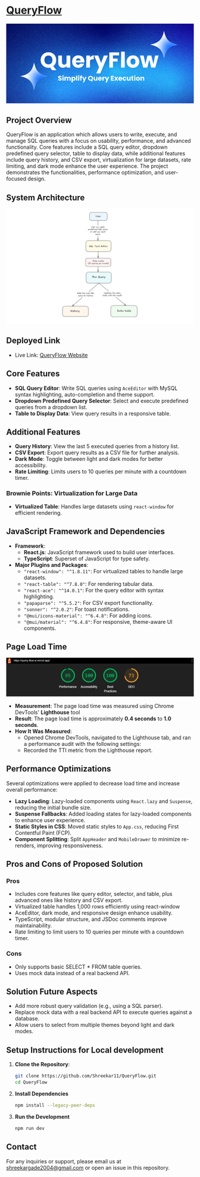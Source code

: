 # [QueryFlow](https://query-flow-xi.vercel.app)

![Header Section](screenshots/header.png)

## Project Overview

QueryFlow is an application which allows users to write, execute, and manage SQL queries with a focus on usability, performance, and advanced functionality. Core features include a SQL query editor, dropdown predefined query selector, table to display data, while additional features include query history, and CSV export, virtualization for large datasets, rate limiting, and dark mode enhance the user experience. The project demonstrates the functionalities, performance optimization, and user-focused design.

## System Architecture

![Architecture Diagram](screenshots/architecture.png)

## Deployed Link

- Live Link: [QueryFlow Website](https://query-flow-xi.vercel.app/)

## Core Features

- **SQL Query Editor**: Write SQL queries using `AceEditor` with MySQL syntax highlighting, auto-completion and theme support.
- **Dropdown Predefined Query Selector**: Select and execute predefined queries from a dropdown list.
- **Table to Display Data**: View query results in a responsive table.

## Additional Features

- **Query History**: View the last 5 executed queries from a history list.
- **CSV Export**: Export query results as a CSV file for further analysis.
- **Dark Mode**: Toggle between light and dark modes for better accessibility.
- **Rate Limiting**: Limits users to 10 queries per minute with a countdown timer.

### Brownie Points: Virtualization for Large Data

- **Virtualized Table**: Handles large datasets using `react-window` for efficient rendering.

## JavaScript Framework and Dependencies

- **Framework**:
  - **React.js**: JavaScript framework used to build user interfaces.
  - **TypeScript**: Superset of JavaScript for type safety.
- **Major Plugins and Packages**:
  - `"react-window": "^1.8.11"`: For virtualized tables to handle large datasets.
  - `"react-table": "^7.8.0"`: For rendering tabular data.
  - `"react-ace": "^14.0.1"`: For the query editor with syntax highlighting.
  - `"papaparse": "^5.5.2"`: For CSV export functionality.
  - `"sonner": "^2.0.2"`: For toast notifications.
  - `"@mui/icons-material": "^6.4.8"`: For adding icons.
  - `"@mui/material": "^6.4.8"`: For responsive, theme-aware UI components.

## Page Load Time

![Performance Diagram](screenshots/performance.png)

- **Measurement**: The page load time was measured using Chrome DevTools' **Lighthouse** tool
- **Result**: The page load time is approximately **0.4 seconds** to **1.0 seconds**.
- **How It Was Measured**:
  - Opened Chrome DevTools, navigated to the Lighthouse tab, and ran a performance audit with the following settings:
  - Recorded the TTI metric from the Lighthouse report.

## Performance Optimizations

Several optimizations were applied to decrease load time and increase overall performance:

- **Lazy Loading**: Lazy-loaded components using `React.lazy` and `Suspense`, reducing the initial bundle size.
- **Suspense Fallbacks**: Added loading states for lazy-loaded components to enhance user experience.
- **Static Styles in CSS**: Moved static styles to `App.css`, reducing First Contentful Paint (FCP).
- **Component Splitting**: Split `AppHeader` and `MobileDrawer` to minimize re-renders, improving responsiveness.

## Pros and Cons of Proposed Solution

### Pros

- Includes core features like query editor, selector, and table, plus advanced ones like history and CSV export.
- Virtualized table handles 1,000 rows efficiently using react-window
- AceEditor, dark mode, and responsive design enhance usability.
- TypeScript, modular structure, and JSDoc comments improve maintainability.
- Rate limiting to limit users to 10 queries per minute with a countdown timer.

### Cons

- Only supports basic SELECT \* FROM table queries.
- Uses mock data instead of a real backend API.

## Solution Future Aspects

- Add more robust query validation (e.g., using a SQL parser).
- Replace mock data with a real backend API to execute queries against a database.
- Allow users to select from multiple themes beyond light and dark modes.

## Setup Instructions for Local development

1. **Clone the Repository**:

   ```bash
   git clone https://github.com/Shreekar11/QueryFlow.git
   cd QueryFlow
   ```

2. **Install Dependencies**

   ```bash
   npm install --legacy-peer-deps
   ```

3. **Run the Development**

   ```bash
   npm run dev
   ```

## Contact

For any inquiries or support, please email us at shreekargade2004@gmail.com or open an issue in this repository.
